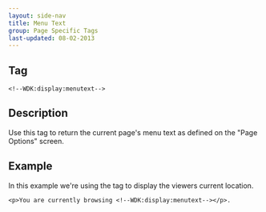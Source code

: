 ```yaml
---
layout: side-nav
title: Menu Text
group: Page Specific Tags
last-updated: 08-02-2013
---
```


## Tag

`<!--WDK:display:menutext-->`

## Description

Use this tag to return the current page's menu text as defined on the "Page Options" screen.


## Example

In this example we're using the tag to display the viewers current location.

~~~
<p>You are currently browsing <!--WDK:display:menutext--></p>.
~~~